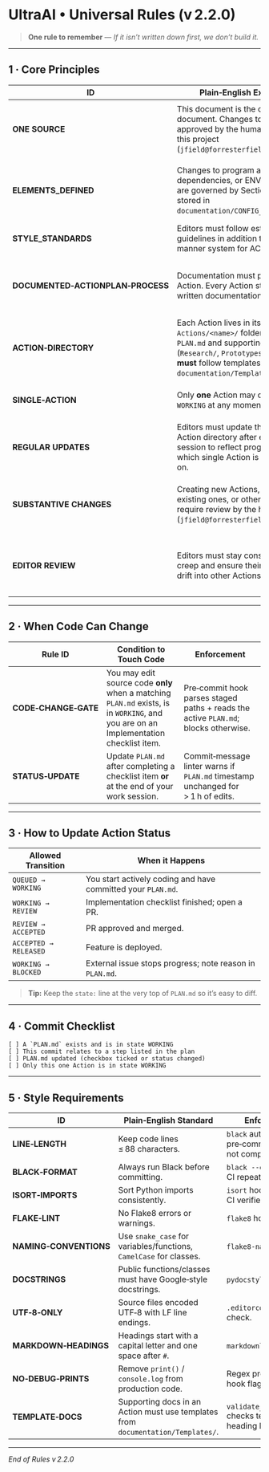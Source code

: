 # UltraAI • Universal Rules (v 2.2.0)

> **One rule to remember** — *If it isn’t written down first, we don’t build it.*

---

## 1 · Core Principles

| ID | Plain‑English Expectation | How We Enforce It |
|----|---------------------------|-------------------|
| **ONE SOURCE** | This document is the controlling document. Changes to it must be approved by the human manager on this project (`jfield@forresterfield.com`). | `.github/CODEOWNERS` entry for `documentation/RULES.md` + branch‑protection rule requiring @fieldjoshua review. |
| **ELEMENTS_DEFINED** | Changes to program architecture, dependencies, or ENV VAR definitions are governed by Section 2 below and stored in `documentation/CONFIG_DEFINITIONS.md`. | Pre‑commit hook blocks edits to `infra/` or `.env.example` unless the matching definition file is updated in the same commit. |
| **STYLE_STANDARDS** | Editors must follow established style guidelines in addition to the timing and manner system for ACTIONs. | `black`, `isort`, `flake8`, and `markdownlint` run in pre‑commit & CI. |
| **DOCUMENTED‑ACTIONPLAN‑PROCESS** | Documentation must precede any Action. Every Action starts with written documentation. | Pre‑commit blocks commits adding code when no file in `Actions/<name>/` or `documentation/` changed. |
| **ACTION‑DIRECTORY** | Each Action lives in its own `Actions/<name>/` folder containing a `PLAN.md` and supporting materials (`Research/`, `Prototypes/`, etc.) that **must** follow templates in `documentation/Templates/`. | `validate_plan_dirs.py` (pre‑commit & CI) checks folder layout and template usage. |
| **SINGLE‑ACTION** | Only **one** Action may carry `state: WORKING` at any moment. | `check_single_action.py` fails commit/CI if more than one `PLAN.md` has `state: WORKING`. |
| **REGULAR UPDATES** | Editors must update the relevant Action directory after every working session to reflect progress and show which single Action is being worked on. | Commit‑message linter warns if code changes but the active `PLAN.md` timestamp is unchanged for > 1 h. |
| **SUBSTANTIVE CHANGES** | Creating new Actions, ending/merging existing ones, or other large edits require review by the human manager (`jfield@forresterfield.com`). | Any commit that adds or removes an `Actions/<folder>` triggers CODEOWNERS review request to @fieldjoshua. |
| **EDITOR REVIEW** | Editors must stay conscious of scope creep and ensure their work does not drift into other Actions. | `check_single_action.py` plus reviewer checks; PRs touching multiple Actions without justification are rejected. |

---

## 2 · When Code Can Change

| Rule ID | Condition to Touch Code | Enforcement |
|---------|-------------------------|-------------|
| **CODE‑CHANGE‑GATE** | You may edit source code **only** when a matching `PLAN.md` exists, is in `WORKING`, and you are on an Implementation checklist item. | Pre‑commit hook parses staged paths + reads the active `PLAN.md`; blocks otherwise. |
| **STATUS‑UPDATE** | Update `PLAN.md` after completing a checklist item **or** at the end of your work session. | Commit‑message linter warns if `PLAN.md` timestamp unchanged for > 1 h of edits. |

---

## 3 · How to Update Action Status

| Allowed Transition | When it Happens |
|--------------------|-----------------|
| `QUEUED → WORKING` | You start actively coding and have committed your `PLAN.md`. |
| `WORKING → REVIEW` | Implementation checklist finished; open a PR. |
| `REVIEW → ACCEPTED` | PR approved and merged. |
| `ACCEPTED → RELEASED` | Feature is deployed. |
| `WORKING → BLOCKED` | External issue stops progress; note reason in `PLAN.md`. |

> **Tip:** Keep the `state:` line at the very top of `PLAN.md` so it’s easy to diff.

---

## 4 · Commit Checklist

```
[ ] A `PLAN.md` exists and is in state WORKING
[ ] This commit relates to a step listed in the plan
[ ] PLAN.md updated (checkbox ticked or status changed)
[ ] Only this one Action is in state WORKING
```

---

## 5 · Style Requirements

| ID | Plain‑English Standard | Enforcement |
|----|------------------------|-------------|
| **LINE‑LENGTH** | Keep code lines ≤ 88 characters. | `black` auto‑formats; pre‑commit aborts if not compliant. |
| **BLACK‑FORMAT** | Always run Black before committing. | `black --check` hook; CI repeats. |
| **ISORT‑IMPORTS** | Sort Python imports consistently. | `isort` hook auto‑fixes; CI verifies. |
| **FLAKE‑LINT** | No Flake8 errors or warnings. | `flake8` hook & CI job. |
| **NAMING‑CONVENTIONS** | Use `snake_case` for variables/functions, `CamelCase` for classes. | `flake8‑naming` plugin. |
| **DOCSTRINGS** | Public functions/classes must have Google‑style docstrings. | `pydocstyle` runs in CI. |
| **UTF‑8‑ONLY** | Source files encoded UTF‑8 with LF line endings. | `.editorconfig` + CI check. |
| **MARKDOWN‑HEADINGS** | Headings start with a capital letter and one space after `#`. | `markdownlint` hook/CI. |
| **NO‑DEBUG‑PRINTS** | Remove `print()` / `console.log` from production code. | Regex pre‑commit hook flags them. |
| **TEMPLATE‑DOCS** | Supporting docs in an Action must use templates from `documentation/Templates/`. | `validate_plan_dirs.py` checks template heading IDs. |

---

*End of Rules v 2.2.0*
